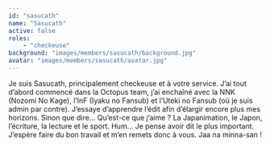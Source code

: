 ```yaml
---
id: "sasucath"
name: "Sasucath"
active: false
roles:
    - "checkeuse"
background: "images/members/sasucath/background.jpg"
avatar: "images/members/sasucath/avatar.jpg"
---
```

Je suis Sasucath, principalement checkeuse et à votre service. J’ai tout d’abord commencé dans la Octopus team, j’ai enchaîné avec la NNK (Nozomi No Kage), l’InF (Iyaku no Fansub) et l’Uteki no Fansub (où je suis admin par contre).
J’essaye d’apprendre l’édit afin d’élargir encore plus mes horizons. Sinon que dire… Qu’est-ce que j’aime ? La Japanimation, le Japon, l’écriture, la lecture et le sport. Hum... Je pense avoir dit le plus important. J’espère faire du bon travail et m’en remets donc à vous.
Jaa na minna-san !
